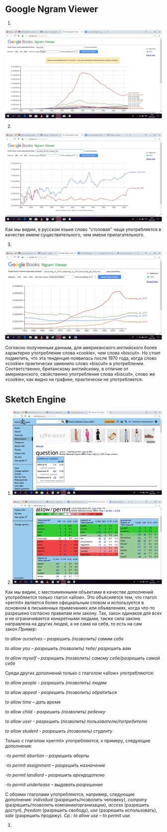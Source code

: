 # Google Ngram Viewer

1. 

![](https://github.com/anastasia99mn/hw6/blob/master/screen.jpg)


2. 

![](https://github.com/anastasia99mn/hw6/blob/master/screen2.jpg)

Как мы видим, в русском языке слово "столовая" чаще употребляется в качестве имени существительного, чем имени прилагательного.


3. 

![](https://github.com/anastasia99mn/hw6/blob/master/screen3.jpg)

Согласно полученным данным, для американского английского более характерно употребление слова «cookie», чем слова «biscuit». Но стоит подметить, что эта тенденция появилась после 1970 года, когда слово «cookie» практически заменило слово «biscuit» в употреблении. Соответственно, британскому английскому, в отличие от американского, свойственно употребление слова «biscuit», слово же «cookie», как видно на графике, практически не употребляется.


# Sketch Engine

1. ![](https://github.com/anastasia99mn/hw6/blob/master/screen4.jpg)

2. ![](https://github.com/anastasia99mn/hw6/blob/master/screen5.jpg)

Как мы видим, с местоименными объектами в качестве дополнений употребляется только глагол «allow». Это объясняется тем, что глагол «permit» является более официальным словом и используется в основном в письменных примечаниях или объявлениях, когда что-то разрешено согласно правилам или закону. Так, закон одинаков для всех и не ограничивается конкретными людьми, также сила закона направлена на других людей, а не сама на себя, то есть на сам закон.*Пример:* 


*to allow ourselves – разрешить (позволить) самим себе*
                
*to allow you – разрешить (позволить) тебе/ разрешить вам*

*to allow myself – разрешить (позволить) самому себе/разрешить самой себе*


Среди других дополнений только с глаголом «allow» употребляются:

*to allow people	- разрешить (позволить) людям*

*to allow appeal	- разрешить (позволить) обратиться*

*to allow time – дать время*

*to allow child - разрешить (позволить) ребенку*

*to allow user - разрешить (позволить) пользователю/потребителю*

*to allow student - разрешить (позволить) студенту*

Только с глаголом «permit» употребляются, к примеру, следующие дополнения:

*-to permit abortion – разрешить аборты*

*-to permit assignment – разрешить назначение*

*-to permit landlord – разрешить арендодателю*

*-to permit underlease – выдавать разрешение*

С обоими глаголами употребляются, например, следующие дополнения: *individual* (разрешить/позволить человеку), *company* (разрешить/позволить компании/организации), *access* (разрешить доступ), *freedom* (разрешить свободу), *use* (разрешить использовать), *sale* (разрешить продажу). *Ср.: to allow use – to permit use.*

3. 







